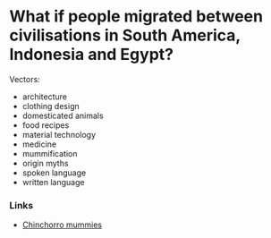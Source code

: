 # What if people migrated between civilisations in South America, Indonesia and Egypt?

Vectors:

- architecture
- clothing design
- domesticated animals
- food recipes
- material technology
- medicine
- mummification
- origin myths
- spoken language
- written language

### Links

- [Chinchorro mummies](https://en.wikipedia.org/wiki/Chinchorro_mummies)
